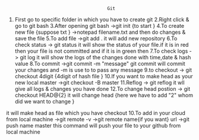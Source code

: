                                           Git
  
1. First go to specific folder in which you have to create git 
2.Right click & go to git bash
3.After opening git bash 
->git init {to start }
4.To create new file {suppose txt }
->notepad filename.txt
and then do changes & save the file
5.To add file
->git add .
it will add new repository
6.To check status
-> git status
it will show the status of your file.if it is in red then your file is not committed and if it is in green then 
7.To check logs
-> git log
it will show the logs of the changes done with time,date & hash value
8.To commit
->git commit -m "message"
git commit will commit your changes
and -m is use to to pass any message
9.to checkout
-> git checkout 4digit {4digit of hash file }
10.If you want to make head as your new local master
->git checkout -B master
11.Reflog
-> git reflog 
it wll give all logs & changes you have done 
12.To change head postion
->  git checkout HEAD@{2}
it will change head {here we have to add "2" whom did we want to change }

it will make head as file which you have checkout
10.To add in your cloud from local machine
->git remote -v
->git remote name{if you want} url
->git push name master
this command will push your file to your github from local machine